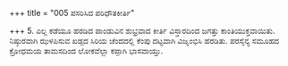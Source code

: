 +++
title = "005 ಪಸರಿಸಿದ ಪರಿಧೌತಕೀರ್ತಿ"

+++
5. ಎಲ್ಲ ಕಡೆಯೂ ಹರಡಿದ ಪಾಂಡುವಿನ ಶುಭ್ರವಾದ ಕೀರ್ತಿ ವಿಸ್ತಾರದಿಂದ ಜಗತ್ತು ಕಾಂತಿಯುಕ್ತವಾಯಿತು. ನಿಷ್ಠುರವಾಗಿ ಝಳಪಿಸುವ ಖಡ್ಗದ ಸಿರಿಯ ಚೆಂದದಲ್ಲಿ ಕೆಂಪು ದಟ್ಟವಾಗಿ ವಿಜೃಂಭಿಸಿ ಹರಡಿತು. ಪರಸೈನ್ಯ ಸಮೂಹದ ಕ್ರೋಧಮಯ ತಾಮಸದಿಂದ ಲೋಕವೆಲ್ಲಾ ಕಪ್ಪಾಗಿ ಭಾಸವಾಯ್ತು.